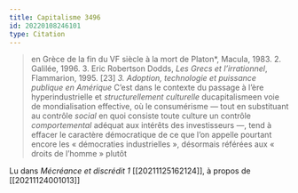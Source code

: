 ```yaml
---
title: Capitalisme 3496
id: 20220108246101
type: Citation
---
```


> en Grèce de la fin du VF siècle à la mort de Platon*, Macula, 1983. 2. Galilée, 1996. 3. Eric Robertson Dodds, *Les Grecs et l’irrationnel*, Flammarion, 1995. [23] *3. Adoption, technologie et puissance publique en Amérique* C’est dans le contexte du passage à l’ère hyperindustrielle et *structurellement culturelle* ducapitalismeen voie de mondialisation effective, où le consumérisme — tout en substituant au contrôle *social* en quoi consiste toute culture un contrôle *comportemental* adéquat aux intérêts des investisseurs —, tend à effacer le caractère démocratique de ce que l’on appelle pourtant encore les « démocraties industrielles », désormais référées aux « droits de l’homme » plutôt

Lu dans *Mécréance et discrédit 1* [[20211125162124]], à propos de [[20211124001013]]